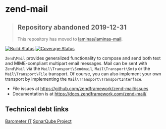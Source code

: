 # zend-mail

> ## Repository abandoned 2019-12-31
>
> This repository has moved to [laminas/laminas-mail](https://github.com/laminas/laminas-mail).

[![Build Status](https://secure.travis-ci.org/zendframework/zend-mail.svg?branch=master)](https://secure.travis-ci.org/zendframework/zend-mail)
[![Coverage Status](https://coveralls.io/repos/github/zendframework/zend-mail/badge.svg?branch=master)](https://coveralls.io/github/zendframework/zend-mail?branch=master)

`Zend\Mail` provides generalized functionality to compose and send both text and
MIME-compliant multipart email messages. Mail can be sent with `Zend\Mail` via
the `Mail\Transport\Sendmail`, `Mail\Transport\Smtp` or the `Mail\Transport\File`
transport. Of course, you can also implement your own transport by implementing
the `Mail\Transport\TransportInterface`.

- File issues at https://github.com/zendframework/zend-mail/issues
- Documentation is at https://docs.zendframework.com/zend-mail/

## Technical debt links

[Barometer IT](https://wolterskluwer.barometerit.com/b/system/041800002496)
[SonarQube Project](https://sonarqube.cloud-dev.wolterskluwer.eu//dashboard?id=clearfacts%3Azend-mail)